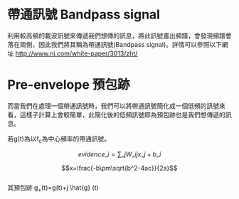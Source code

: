 # 帶通訊號 Bandpass signal
利用較高頻的載波訊號來傳遞我們想傳的訊息，將此訊號畫出頻譜，會發現頻譜會落在兩側，因此我們將其稱為帶通訊號(Bandpass signal)。詳情可以參照以下網址
http://www.ni.com/white-paper/3013/zht/  

# Pre-envelope 預包跡
而當我們在處理一個帶通訊號時，我們可以將帶通訊號簡化成一個低頻的訊號來看，這樣子計算上會較簡單，此簡化後的低頻訊號即為預包跡也是我們想傳遞的訊息。  
  
若g(t)為以f<sub>c</sub>為中心頻率的帶通訊號。  
<script type="text/javascript" src="http://cdn.mathjax.org/mathjax/latest/MathJax.js?config=default"></script>  
$$ evidence\_{i}=\sum\_{j}W\_{ij}x\_{j}+b\_{i} $$

$$x=\frac{-b\pm\sqrt{b^2-4ac}}{2a}$$  
其預包跡 g<sub>+</sub>(t)=g(t)+j \hat{g} (t)
